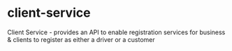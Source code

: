 # client-service
Client Service - provides an API to enable registration services for business &amp; clients to register as either a driver or a customer
